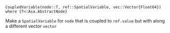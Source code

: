 ```
CoupledVariable(node::T, ref::SpatialVariable, vec::Vector{Float64}) where {T<:Asa.AbstractNode}
```

Make a `SpatialVariable` for `node` that is coupled to `ref.value` but with along a different vector `vector`
